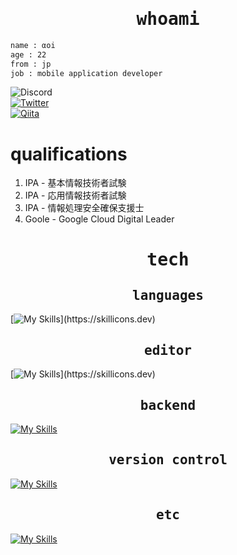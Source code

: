 <div align="center">
<samp>

# whoami

</samp>
</div>

```bash
name : αoi
age : 22
from : jp
job : mobile application developer
```
![Discord](https://discord.c99.nl/widget/theme-3/1060551006326370389.png)  
[![Twitter](https://img.shields.io/badge/Twitter-1DA1F2?style=for-the-badge&logo=twitter&logoColor=white)](https://twitter.com/aoi_sec)  
[![Qiita](https://img.shields.io/badge/Qiita-55C500?style=for-the-badge&logo=qiita&logoColor=white)](https://qiita.com/aoi-stella)

# qualifications

</samp>
</div>

1. IPA - 基本情報技術者試験
2. IPA - 応用情報技術者試験
3. IPA - 情報処理安全確保支援士
4. Goole - Google Cloud Digital Leader

<div align="center">
<samp>

# tech
## languages

</samp>
</div>

[![My Skills](https://skillicons.dev/icons?i=bash,c,cs,python,kotlin,md,)](https://skillicons.dev)

<div align="center">
<samp>

## editor

</samp>
</div>

[![My Skills](https://skillicons.dev/icons?i=androidstudio,visualstudio,vscode,vim,idea,)](https://skillicons.dev)

<div align="center">
<samp>

## backend

</samp>
</div>

[![My Skills](https://skillicons.dev/icons?i=gcp,aws,firebase)](https://skillicons.dev)

<div align="center">
<samp>

## version control

</samp>
</div>

[![My Skills](https://skillicons.dev/icons?i=git,github,gitlab)](https://skillicons.dev)

<div align="center">
<samp>

## etc

</samp>
</div>

[![My Skills](https://skillicons.dev/icons?i=bots,figma,docker,gmail,gradle,linux,powershell,selenium,materialui&perline=5)](https://skillicons.dev)

<div align="center">
